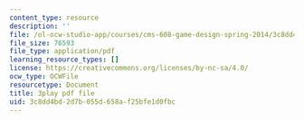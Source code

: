 ```yaml
---
content_type: resource
description: ''
file: /ol-ocw-studio-app/courses/cms-608-game-design-spring-2014/3c8dd4bd2d7b055d658af25bfe1d0fbc_1506701.pdf
file_size: 76593
file_type: application/pdf
learning_resource_types: []
license: https://creativecommons.org/licenses/by-nc-sa/4.0/
ocw_type: OCWFile
resourcetype: Document
title: 3play pdf file
uid: 3c8dd4bd-2d7b-055d-658a-f25bfe1d0fbc
---
```

